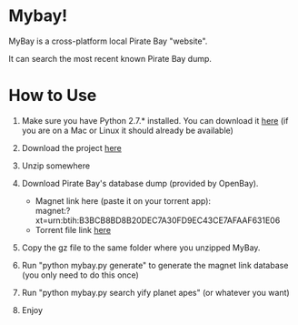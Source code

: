 Mybay!
====

MyBay is a cross-platform local Pirate Bay "website".

It can search the most recent known Pirate Bay dump.

How to Use
====

1. Make sure you have Python 2.7.* installed. You can download it [here](https://www.python.org/downloads/) (if you are on a Mac or Linux it
   should already be available)

2. Download the project [here](https://github.com/mybay/mybay/archive/master.zip)

3. Unzip somewhere

5. Download Pirate Bay's database dump (provided by OpenBay). 
   - Magnet link here (paste it on your torrent app):<br>
     magnet:?xt=urn:btih:B3BCB8BD8B20DEC7A30FD9EC43CE7AFAAF631E06
   - Torrent file link [here](http://openbay.isohunt.to/files/openbay-db-dump.torrent)

6. Copy the gz file to the same folder where you unzipped MyBay.

7. Run "python mybay.py generate" to generate the magnet link database (you only need to do this once)

8. Run "python mybay.py search yify planet apes" (or whatever you want)

9. Enjoy

